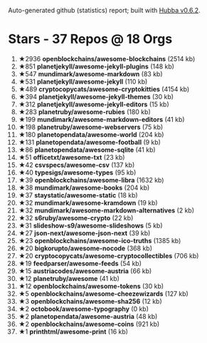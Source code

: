 Auto-generated github (statistics) report;
built with [Hubba v0.6.2](https://github.com/rubycoco/git/tree/master/hubba).


# Stars - 37 Repos @ 18 Orgs

1. ★2936 **openblockchains/awesome-blockchains** (2514 kb)
2. ★851 **planetjekyll/awesome-jekyll-plugins** (148 kb)
3. ★547 **mundimark/awesome-markdown** (83 kb)
4. ★531 **planetjekyll/awesome-jekyll** (110 kb)
5. ★489 **cryptocopycats/awesome-cryptokitties** (4154 kb)
6. ★394 **planetjekyll/awesome-jekyll-themes** (30 kb)
7. ★312 **planetjekyll/awesome-jekyll-editors** (15 kb)
8. ★283 **planetruby/awesome-rubies** (180 kb)
9. ★199 **mundimark/awesome-markdown-editors** (41 kb)
10. ★198 **planetruby/awesome-webservers** (75 kb)
11. ★180 **planetopendata/awesome-world** (204 kb)
12. ★131 **planetopendata/awesome-football** (9 kb)
13. ★86 **planetopendata/awesome-sqlite** (41 kb)
14. ★51 **officetxt/awesome-txt** (23 kb)
15. ★42 **csvspecs/awesome-csv** (137 kb)
16. ★40 **typesigs/awesome-types** (95 kb)
17. ★39 **openblockchains/awesome-libra** (1632 kb)
18. ★38 **mundimark/awesome-books** (204 kb)
19. ★37 **staystatic/awesome-static** (18 kb)
20. ★32 **mundimark/awesome-kramdown** (19 kb)
21. ★32 **mundimark/awesome-markdown-alternatives** (2 kb)
22. ★32 **s6ruby/awesome-crypto** (22 kb)
23. ★31 **slideshow-s9/awesome-slideshows** (5 kb)
24. ★27 **json-next/awesome-json-next** (39 kb)
25. ★23 **openblockchains/awesome-ico-truths** (1385 kb)
26. ★20 **bigkorupto/awesome-nocode** (368 kb)
27. ★20 **cryptocopycats/awesome-cryptocollectibles** (706 kb)
28. ★19 **feedparser/awesome-feeds** (54 kb)
29. ★15 **austriacodes/awesome-austria** (66 kb)
30. ★12 **planetruby/awesome** (41 kb)
31. ★12 **openblockchains/awesome-tokens** (30 kb)
32. ★5 **openblockchains/awesome-cheezewizards** (127 kb)
33. ★3 **openblockchains/awesome-sha256** (12 kb)
34. ★2 **octobook/awesome-typography** (0 kb)
35. ★2 **planetopendata/awesome-austria** (48 kb)
36. ★2 **openblockchains/awesome-coins** (921 kb)
37. ★1 **printhtml/awesome-print** (16 kb)
<!-- break -->


